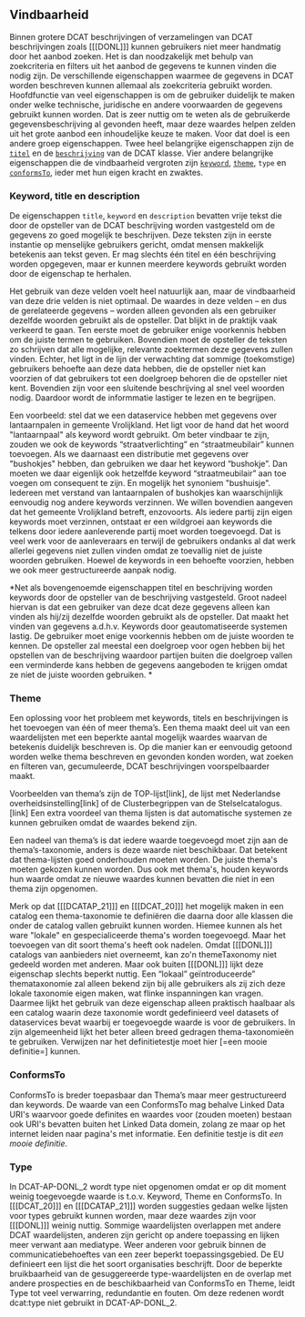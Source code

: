 ## Vindbaarheid

Binnen grotere DCAT beschrijvingen of verzamelingen van DCAT beschrijvingen zoals [[[DONL]]] kunnen gebruikers niet meer handmatig door het aanbod zoeken. Het is dan noodzakelijk met behulp van zoekcriteria en filters uit het aanbod de gegevens te kunnen vinden die nodig zijn. De verschillende eigenschappen waarmee de gegevens in DCAT worden beschreven kunnen allemaal als zoekcriteria gebruikt worden. Hoofdfunctie van veel eigenschappen is om de gebruiker duidelijk te maken onder welke technische, juridische en andere voorwaarden de gegevens gebruikt kunnen worden. Dat is zeer nuttig om te weten als de gebruikerde gegevensbeschrijving al gevonden heeft, maar deze waardes helpen zelden uit het grote aanbod een inhoudelijke keuze te maken. Voor dat doel
is een andere  groep eigenschappen. Twee heel belangrijke eigenschappen zijn de [`titel`](#dct-title) en de [`beschrijving`](#dct-description) van de DCAT klasse.  Vier andere belangrijke eigenschappen die de vindbaarheid vergroten zijn  [`keyword`](#dcat-keyword), [`theme`](#dcat-theme), `type` en [`conformsTo`](#dct-conformsTo), ieder met hun eigen kracht en zwaktes.

### Keyword, title en description

De eigenschappen `title`, `keyword` en `description` bevatten vrije tekst die door de opsteller van de DCAT beschrijving worden vastgesteld om de gegevens zo goed mogelijk te beschrijven. Deze teksten zijn in eerste instantie op menselijke gebruikers gericht, omdat mensen makkelijk betekenis aan tekst geven. Er mag slechts één titel en één beschrijving worden opgegeven, maar er kunnen meerdere keywords gebruikt worden door de eigenschap te herhalen. 

Het gebruik van deze velden voelt heel natuurlijk aan, maar de vindbaarheid van deze drie velden is niet optimaal. De waardes in deze velden – en dus de gerelateerde gegevens – worden alleen gevonden als een gebruiker dezelfde woorden gebruikt als de opsteller. Dat blijkt in de praktijk vaak verkeerd te gaan. Ten eerste moet de gebruiker enige voorkennis hebben om de juiste termen te gebruiken. Bovendien moet de opsteller de teksten zo schrijven dat alle mogelijke, relevante zoektermen deze gegevens zullen vinden. Echter, het ligt in de lijn der verwachting dat sommige (toekomstige) gebruikers behoefte aan deze data hebben, die de opsteller niet kan voorzien of dat gebruikers tot een doelgroep behoren die de opsteller niet kent. Bovendien zijn voor een sluitende beschrijving al snel veel woorden nodig. Daardoor wordt de informmatie lastiger te lezen en te begrijpen.

Een voorbeeld: stel dat we een dataservice hebben met gegevens over lantaarnpalen in gemeente Vrolijkland. Het ligt voor de hand dat het woord "lantaarnpaal" als keyword wordt gebruikt. Om beter vindbaar te zijn, zouden we ook de keywords “straatverlichting” en “straatmeubilair” kunnen toevoegen. Als we daarnaast een distributie met gegevens over "bushokjes" hebben, dan gebruiken we daar het keyword “bushokje”. Dan moeten we daar eigenlijk ook hetzelfde keyword “straatmeubilair” aan toe voegen om consequent te zijn. En mogelijk het synoniem "bushuisje". Iedereen met verstand van lantaarnpalen of bushokjes kan waarschijnlijk eenvoudig nog andere keywords verzinnen. We willen bovendien aangeven dat het gemeente Vrolijkland betreft, enzovoorts. Als iedere partij zijn eigen keywords moet verzinnen, ontstaat er een wildgroei aan keywords die telkens door iedere aanleverende partij moet worden toegevoegd. Dat is veel werk voor de aanleveraars en terwijl de gebruikers ondanks al dat werk allerlei gegevens niet zullen vinden omdat ze toevallig niet de juiste woorden gebruiken. Hoewel de keywords in een behoefte voorzien, hebben we ook meer gestructureerde aanpak nodig.

*Net als bovengenoemde eigenschappen titel en beschrijving worden keywords door de opsteller van de beschrijving vastgesteld. Groot nadeel hiervan is dat een gebruiker van deze dcat deze gegevens alleen kan vinden als hij/zij dezelfde woorden gebruikt als de opsteller. Dat maakt het vinden van gegevens a.d.h.v. Keywords door geautomatiseerde systemen lastig.
De gebruiker moet enige voorkennis hebben om de juiste woorden te kennen. De opsteller zal meestal een doelgroep voor ogen hebben bij het opstellen van de beschrijving waardoor partijen buiten die doelgroep vallen een verminderde kans hebben de gegevens aangeboden te krijgen omdat ze niet de juiste woorden gebruiken. *

### Theme

Een oplossing voor het probleem met keywords, titels en beschrijvingen is het toevoegen van één of meer thema’s. Een thema maakt deel uit van een waardelijsten met een beperkte aantal mogelijk waardes waarvan de betekenis duidelijk beschreven is. Op die manier kan er eenvoudig getoond worden welke thema beschreven en gevonden konden worden, wat zoeken en filteren van, gecumuleerde, DCAT beschrijvingen voorspelbaarder maakt. 

Voorbeelden van thema’s zijn de TOP-lijst[link], de lijst met Nederlandse overheidsinstelling[link] of de Clusterbegrippen van de Stelselcatalogus.[link] Een extra voordeel van thema lijsten is dat automatische systemen ze kunnen gebruiken omdat de waardes bekend zijn. 

Een nadeel van thema’s is dat iedere waarde toegevoegd moet zijn aan de thema’s-taxonomie, anders is deze waarde niet beschikbaar. Dat betekent dat thema-lijsten goed onderhouden moeten worden. De juiste thema's moeten gekozen kunnen worden. Dus ook met thema's, houden keywords hun waarde omdat ze nieuwe waardes kunnen bevatten die niet in een thema zijn opgenomen.

Merk op dat [[[DCATAP_21]]] en [[[DCAT_20]]] het mogelijk maken in een catalog een thema-taxonomie te definiëren die daarna door alle klassen die onder de catalog vallen gebruikt kunnen worden. Hiemee kunnen als het ware "lokale" en gespecialiceerde thema's worden toegevoegd. Maar het toevoegen van dit soort thema's heeft ook nadelen. Omdat [[[DONL]]] catalogs van aanbieders niet overneemt, kan zo'n themeTaxonomy niet gedeeld worden met anderen. Maar ook buiten [[[DONL]]] lijkt deze eigenschap slechts beperkt nuttig. Een “lokaal” geïntroduceerde” themataxonomie zal alleen bekend zijn bij alle gebruikers als zij zich deze lokale taxonomie eigen maken, wat flinke inspanningen kan vragen. Daarmee lijkt het gebruik van  deze eigenschap alleen praktisch haalbaar als een catalog waarin deze taxonomie wordt gedefinieerd veel datasets of dataservices bevat waarbij er toegevoegde waarde is voor de gebruikers. In zijn algemeenheid lijkt het beter alleen breed gedragen thema-taxonomieën te gebruiken. Verwijzen nar het definitietestje moet hier [=een mooie definitie=] kunnen. 

### ConformsTo
ConformsTo is breder toepasbaar dan Thema’s maar meer gestructureerd dan keywords. De waarde van een ConformsTo mag behalve Linked Data URI's waarvoor goede definites en waardes voor (zouden moeten) bestaan ook URI's bevatten buiten het Linked Data domein, zolang ze maar op het internet leiden naar pagina's met informatie. Een definitie testje is dit <dfn>een mooie definitie</dfn>.

### Type

In DCAT-AP-DONL_2 wordt type niet opgenomen omdat er op dit moment weinig toegevoegde waarde is t.o.v. Keyword, Theme en ConformsTo. In [[[DCAT_20]]] en [[[DCATAP_21]]] worden suggesties gedaan welke lijsten voor types gebruikt kunnen worden, maar deze waardes zijn voor [[[DONL]]] weinig nuttig. Sommige waardelijsten overlappen met andere DCAT waardelijsten, anderen zijn gericht op andere toepassing en lijken meer verwant aan mediatype. Weer anderen voor gebruik binnen de communicatiebehoeftes van een zeer beperkt toepassingsgebied. De EU definieert een lijst die het soort organisaties beschrijft. Door de beperkte bruikbaarheid van de gesuggereerde type-waardelijsten en de overlap met andere prospecties en de beschikbaarheid van ConformsTo en Theme, leidt Type tot veel verwarring, redundantie en fouten. 
Om deze redenen wordt dcat:type niet gebruikt in DCAT-AP-DONL_2.
